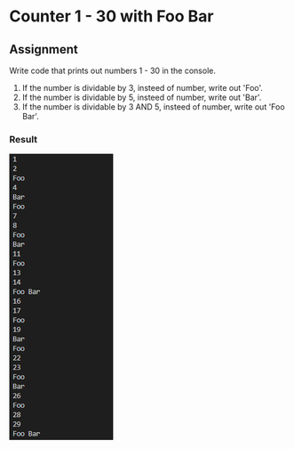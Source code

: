 # Counter 1 - 30 with Foo Bar

## Assignment

Write code that prints out numbers 1 - 30 in the console.

1. If the number is dividable by 3, insteed of number, write out 'Foo'.
2. If the number is dividable by 5, insteed of number, write out 'Bar'.
3. If the number is dividable by 3 AND 5, insteed of number, write out 'Foo Bar'.

### Result

![Result img](https://github.com/TinaPhenole/FooBar_counter/blob/master/Result.png)

